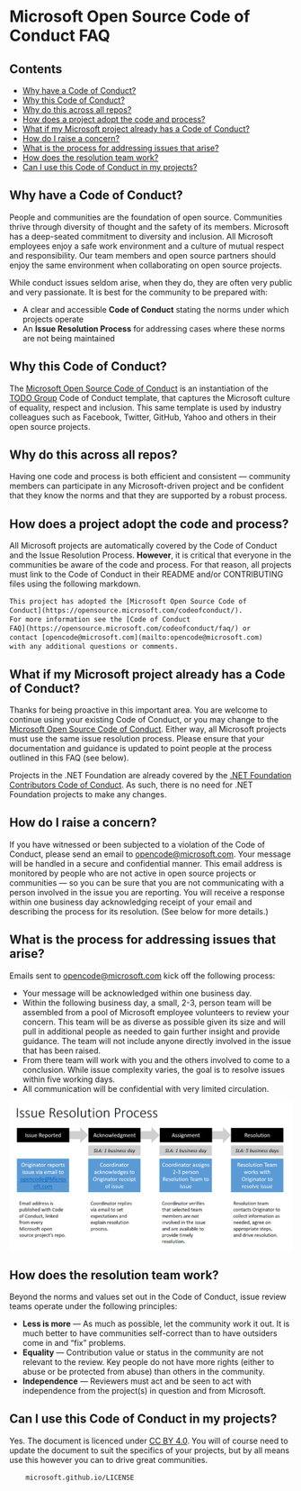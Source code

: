 # Microsoft Open Source Code of Conduct FAQ

## Contents

* [Why have a Code of Conduct?](#whycode)
* [Why this Code of Conduct?](#whythis)
* [Why do this across all repos?](#allrepos)
* [How does a project adopt the code and process?](#howadopt)
* [What if my Microsoft project already has a Code of Conduct?](#alreadyhave)
* [How do I raise a concern?](#howreport)
* [What is the process for addressing issues that arise?](#process)
* [How does the resolution team work?](#howteamworks)
* [Can I use this Code of Conduct in my projects?](#caniuse)

## <a name="whycode"></a>Why have a Code of Conduct?
People and communities are the foundation of open source. Communities thrive through diversity of thought and the safety of its members. Microsoft has a deep-seated commitment to diversity and inclusion. All Microsoft employees enjoy a safe work environment and a culture of mutual respect and responsibility. Our team members and open source partners should enjoy the same environment when collaborating on open source projects.

While conduct issues seldom arise, when they do, they are often very public and very passionate. It is best for the community to be prepared with:

* A clear and accessible **Code of Conduct** stating the norms under which projects operate
* An **Issue Resolution Process** for addressing cases where these norms are not being maintained

## <a name="whythis"></a>Why this Code of Conduct?
The [Microsoft Open Source Code of Conduct](https://opensource.microsoft.com/codeofconduct/) is an instantiation of the [TODO Group](http://todogroup.org/) Code of Conduct template, that captures the Microsoft culture of equality, respect and inclusion. This same template is used by industry colleagues such as Facebook, Twitter, GitHub, Yahoo and others in their open source projects.

## <a name="allrepos"></a>Why do this across all repos?
Having one code and process is both efficient and consistent &mdash; community members can participate in any Microsoft-driven project and be confident that they know the norms and that they are supported by a robust process.

## <a name="howadopt"></a>How does a project adopt the code and process?
All Microsoft projects are automatically covered by the Code of Conduct and the Issue Resolution Process. **However**, it is critical that everyone in the communities be aware of the code and process. For that reason, all projects must link to the Code of Conduct in their README and/or CONTRIBUTING files using the following markdown.

```
This project has adopted the [Microsoft Open Source Code of
Conduct](https://opensource.microsoft.com/codeofconduct/).
For more information see the [Code of Conduct
FAQ](https://opensource.microsoft.com/codeofconduct/faq/) or
contact [opencode@microsoft.com](mailto:opencode@microsoft.com)
with any additional questions or comments.
```

## <a name="alreadyhave"></a>What if my Microsoft project already has a Code of Conduct?
Thanks for being proactive in this important area. You are welcome to continue using your existing Code of Conduct, or you may change to the [Microsoft Open Source Code of Conduct](https://opensource.microsoft.com/codeofconduct/). Either way, all Microsoft projects must use the same issue resolution process. Please ensure that your documentation and guidance is updated to point people at the process outlined in this FAQ (see below).

Projects in the .NET Foundation are already covered by the [.NET Foundation Contributors Code of Conduct](https://www.dotnetfoundation.org/code-of-conduct). As such, there is no need for .NET Foundation projects to make any changes.

## <a name="howreport"></a>How do I raise a concern?
If you have witnessed or been subjected to a violation of the Code of Conduct, please send an email to [opencode@microsoft.com](mailto:opencode@microsoft.com). Your message will be handled in a secure and confidential manner. This email address is monitored by people who are not active in open source projects or communities &mdash; so you can be sure that you are not communicating with a person involved in the issue you are reporting. You will receive a response within one business day acknowledging receipt of your email and describing the process for its resolution. (See below for more details.)

## <a name="process"></a>What is the process for addressing issues that arise?
Emails sent to [opencode@microsoft.com](mailto:opencode@microsoft.com) kick off the following process:

* Your message will be acknowledged within one business day.
* Within the following business day, a small, 2-3, person team will be assembled from a pool of Microsoft employee volunteers to review your concern. This team will be as diverse as possible given its size and will pull in additional people as needed to gain further insight and provide guidance. The team will not include anyone directly involved in the issue that has been raised.
* From there team will work with you and the others involved to come to a conclusion. While issue complexity varies, the goal is to resolve issues within five working days.
* All communication will be confidential with very limited circulation.

![Issue Resolution Process](IssueResolutionProcess.png)

## <a name="howteamworks"></a>How does the resolution team work?
Beyond the norms and values set out in the Code of Conduct, issue review teams operate under the following principles:

* **Less is more** &mdash; As much as possible, let the community work it out. It is much better to have communities self-correct than to have outsiders come in and “fix” problems.
* **Equality** &mdash; Contribution value or status in the community are not relevant to the review. Key people do not have more rights (either to abuse or be protected from abuse) than others in the community.
* **Independence** &mdash; Reviewers must act and be seen to act with independence from the project(s) in question and from Microsoft.

## <a name="caniuse"></a>Can I use this Code of Conduct in my projects?
Yes. The document is licenced under [CC BY 4.0](https://creativecommons.org/licenses/by/4.0). You will of course need to update the document to suit the specifics of your projects, but by all means use this however you can to drive great communities.


        microsoft.github.io/LICENSE
      
